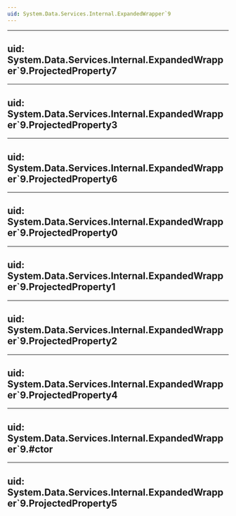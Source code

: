 ```yaml
---
uid: System.Data.Services.Internal.ExpandedWrapper`9
---
```


---
uid: System.Data.Services.Internal.ExpandedWrapper`9.ProjectedProperty7
---

---
uid: System.Data.Services.Internal.ExpandedWrapper`9.ProjectedProperty3
---

---
uid: System.Data.Services.Internal.ExpandedWrapper`9.ProjectedProperty6
---

---
uid: System.Data.Services.Internal.ExpandedWrapper`9.ProjectedProperty0
---

---
uid: System.Data.Services.Internal.ExpandedWrapper`9.ProjectedProperty1
---

---
uid: System.Data.Services.Internal.ExpandedWrapper`9.ProjectedProperty2
---

---
uid: System.Data.Services.Internal.ExpandedWrapper`9.ProjectedProperty4
---

---
uid: System.Data.Services.Internal.ExpandedWrapper`9.#ctor
---

---
uid: System.Data.Services.Internal.ExpandedWrapper`9.ProjectedProperty5
---

